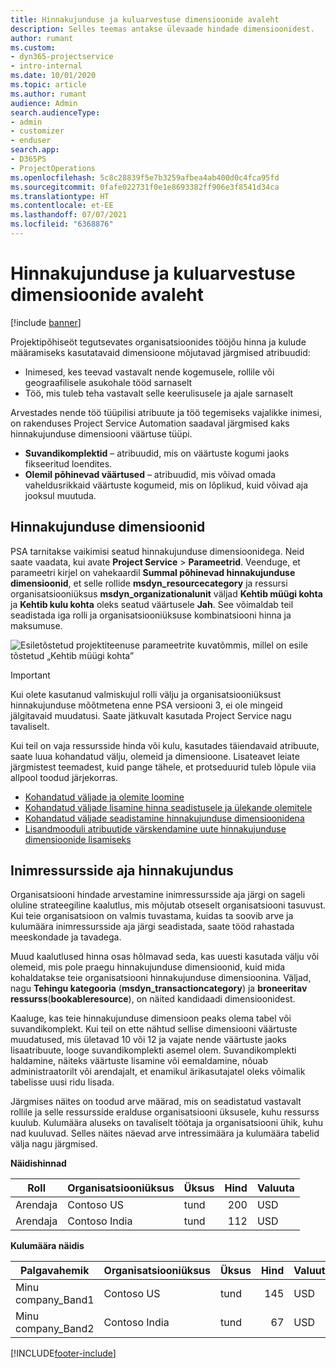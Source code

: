 ```yaml
---
title: Hinnakujunduse ja kuluarvestuse dimensioonide avaleht
description: Selles teemas antakse ülevaade hindade dimensioonidest.
author: rumant
ms.custom:
- dyn365-projectservice
- intro-internal
ms.date: 10/01/2020
ms.topic: article
ms.author: rumant
audience: Admin
search.audienceType:
- admin
- customizer
- enduser
search.app:
- D365PS
- ProjectOperations
ms.openlocfilehash: 5c8c28839f5e7b3259afbea4ab400d0c4fca95fd
ms.sourcegitcommit: 0fafe022731f0e1e8693382ff906e3f8541d34ca
ms.translationtype: HT
ms.contentlocale: et-EE
ms.lasthandoff: 07/07/2021
ms.locfileid: "6368876"
---
```

# <a name="pricing-and-costing-dimensions-home-page"></a>Hinnakujunduse ja kuluarvestuse dimensioonide avaleht

[!include [banner](../includes/psa-now-project-operations.md)]

Projektipõhiseöt tegutsevates organisatsioonides tööjõu hinna ja kulude määramiseks kasutatavaid dimensioone mõjutavad järgmised atribuudid:

- Inimesed, kes teevad vastavalt nende kogemusele, rollile või geograafilisele asukohale tööd sarnaselt
- Töö, mis tuleb teha vastavalt selle keerulisusele ja ajale sarnaselt

Arvestades nende töö tüüpilisi atribuute ja töö tegemiseks vajalikke inimesi, on rakenduses Project Service Automation saadaval järgmised kaks hinnakujunduse dimensiooni väärtuse tüüpi. 

- **Suvandikomplektid** – atribuudid, mis on väärtuste kogumi jaoks fikseeritud loendites.
- **Olemil põhinevad väärtused** – atribuudid, mis võivad omada vaheldusrikkaid väärtuste kogumeid, mis on lõplikud, kuid võivad aja jooksul muutuda.

## <a name="pricing-dimensions"></a>Hinnakujunduse dimensioonid

PSA tarnitakse vaikimisi seatud hinnakujunduse dimensioonidega. Neid saate vaadata, kui avate **Project Service** > **Parameetrid**. Veenduge, et parameetri kirjel on vahekaardil **Summal põhinevad hinnakujunduse dimensioonid**, et selle rollide **msdyn_resourcecategory** ja ressursi organisatsiooniüksus **msdyn_organizationalunit** väljad **Kehtib müügi kohta** ja **Kehtib kulu kohta** oleks seatud väärtusele **Jah**. See võimaldab teil seadistada iga rolli ja organisatsiooniüksuse kombinatsiooni hinna ja maksumuse.

![Esiletõstetud projektiteenuse parameetrite kuvatõmmis, millel on esile tõstetud „Kehtib müügi kohta”](media/PS-OOB-parameters.png)

> [!IMPORTANT]
> Kui olete kasutanud valmiskujul rolli välju ja organisatsiooniüksust hinnakujunduse mõõtmetena enne PSA versiooni 3, ei ole mingeid jälgitavaid muudatusi. Saate jätkuvalt kasutada Project Service nagu tavaliselt. 

Kui teil on vaja ressursside hinda või kulu, kasutades täiendavaid atribuute, saate luua kohandatud välju, olemeid ja dimensioone. Lisateavet leiate järgmistest teemadest, kuid pange tähele, et protseduurid tuleb lõpule viia allpool toodud järjekorras.

- [Kohandatud väljade ja olemite loomine](create-custom-fields-entities.md)
- [Kohandatud väljade lisamine hinna seadistusele ja ülekande olemitele](field-references.md)
- [Kohandatud väljade seadistamine hinnakujunduse dimensioonidena ](set-up-pricing-dimensions.md)
- [Lisandmooduli atribuutide värskendamine uute hinnakujunduse dimensioonide lisamiseks](update-plug-in-attributes.md)

## <a name="pricing-human-resource-time"></a>Inimressursside aja hinnakujundus
Organisatsiooni hindade arvestamine inimressursside aja järgi on sageli oluline strateegiline kaalutlus, mis mõjutab otseselt organisatsiooni tasuvust. Kui teie organisatsioon on valmis tuvastama, kuidas ta soovib arve ja kulumäära inimressursside aja järgi seadistada, saate tööd rahastada meeskondade ja tavadega.

Muud kaalutlused hinna osas hõlmavad seda, kas uuesti kasutada välju või olemeid, mis pole praegu hinnakujunduse dimensioonid, kuid mida kohaldatakse teie organisatsiooni hinnakujunduse dimensioonina. Väljad, nagu **Tehingu kategooria** (**msdyn_transactioncategory**) ja **broneeritav ressurss**(**bookableresource**), on näited kandidaadi dimensioonidest. 

Kaaluge, kas teie hinnakujunduse dimensioon peaks olema tabel või suvandikomplekt. Kui teil on ette nähtud sellise dimensiooni väärtuste muudatused, mis ületavad 10 või 12 ja vajate nende väärtuste jaoks lisaatribuute, looge suvandikomplekti asemel olem. Suvandikomplekti haldamine, näiteks väärtuste lisamine või eemaldamine, nõuab administraatorilt või arendajalt, et enamikul ärikasutajatel oleks võimalik tabelisse uusi ridu lisada.

Järgmises näites on toodud arve määrad, mis on seadistatud vastavalt rollile ja selle ressursside eralduse organisatsiooni üksusele, kuhu ressurss kuulub. Kulumäära aluseks on tavaliselt töötaja ja organisatsiooni ühik, kuhu nad kuuluvad. Selles näites näevad arve intressimäära ja kulumäära tabelid välja nagu järgmised.

**Näidishinnad**

| Roll        | Organisatsiooniüksus    |Üksus      |Hind      |Valuuta  |
| ------------|-------------|----------|----------:|----------|
| Arendaja   | Contoso US  |tund | 200|USD     |
| Arendaja   | Contoso India |tund|   112|USD     |


**Kulumäära näidis**

| Palgavahemik     | Organisatsiooniüksus    |Üksus      |Hind      |Valuuta  |
| ----------------|-------------|----------|----------:|----------|
| Minu company_Band1 | Contoso US  |tund | 145|USD     |
| Minu company_Band2 | Contoso India |tund|   67|USD     |


[!INCLUDE[footer-include](../includes/footer-banner.md)]